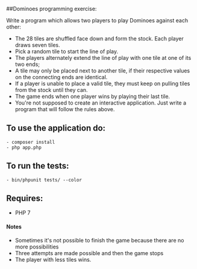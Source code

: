 ##Dominoes programming exercise:

Write a program which allows two players to play Dominoes against each other:
- The 28 tiles are shuffled face down and form the stock. Each player draws seven tiles.
- Pick a random tile to start the line of play.
- The players alternately extend the line of play with one tile at one of its two ends;
- A tile may only be placed next to another tile, if their respective values on the
connecting ends are identical.
- If a player is unable to place a valid tile, they must keep on pulling tiles from the stock
until they can.
- The game ends when one player wins by playing their last tile.
- You're not supposed to create an interactive application. Just write a program that will
follow the rules above.

## To use the application do:
    - composer install
    - php app.php
    
## To run the tests:
    - bin/phpunit tests/ --color
    
## Requires:
- PHP 7

#### Notes
- Sometimes it's not possible to finish the game because there are no more possibilities
- Three attempts are made possible and then the game stops
- The player with less tiles wins.
